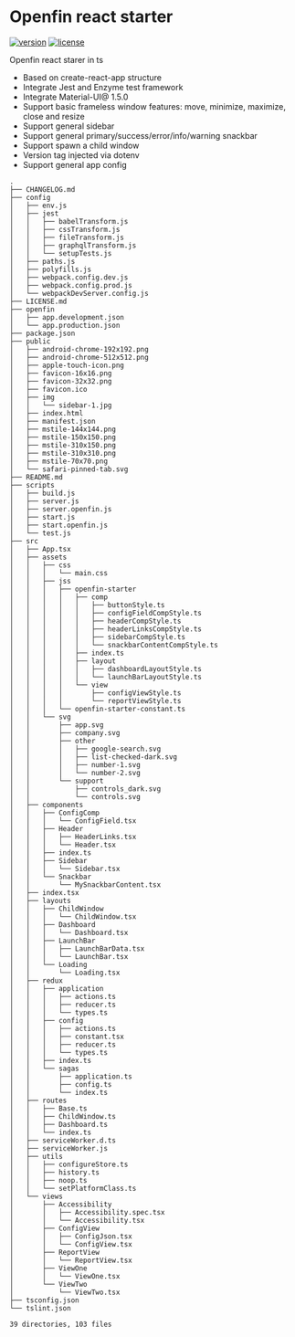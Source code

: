 # Openfin react starter
[![version][version-badge]][CHANGELOG] [![license][license-badge]][LICENSE]

Openfin react starer in ts

* Based on create-react-app structure
* Integrate Jest and Enzyme test framework
* Integrate Material-UI@ 1.5.0
* Support basic frameless window features: move, minimize, maximize, close and resize
* Support general sidebar
* Support general primary/success/error/info/warning snackbar
* Support spawn a child window
* Version tag injected via dotenv
* Support general app config

```text
.
├── CHANGELOG.md
├── config
│   ├── env.js
│   ├── jest
│   │   ├── babelTransform.js
│   │   ├── cssTransform.js
│   │   ├── fileTransform.js
│   │   ├── graphqlTransform.js
│   │   └── setupTests.js
│   ├── paths.js
│   ├── polyfills.js
│   ├── webpack.config.dev.js
│   ├── webpack.config.prod.js
│   └── webpackDevServer.config.js
├── LICENSE.md
├── openfin
│   ├── app.development.json
│   └── app.production.json
├── package.json
├── public
│   ├── android-chrome-192x192.png
│   ├── android-chrome-512x512.png
│   ├── apple-touch-icon.png
│   ├── favicon-16x16.png
│   ├── favicon-32x32.png
│   ├── favicon.ico
│   ├── img
│   │   └── sidebar-1.jpg
│   ├── index.html
│   ├── manifest.json
│   ├── mstile-144x144.png
│   ├── mstile-150x150.png
│   ├── mstile-310x150.png
│   ├── mstile-310x310.png
│   ├── mstile-70x70.png
│   └── safari-pinned-tab.svg
├── README.md
├── scripts
│   ├── build.js
│   ├── server.js
│   ├── server.openfin.js
│   ├── start.js
│   ├── start.openfin.js
│   └── test.js
├── src
│   ├── App.tsx
│   ├── assets
│   │   ├── css
│   │   │   └── main.css
│   │   ├── jss
│   │   │   ├── openfin-starter
│   │   │   │   ├── comp
│   │   │   │   │   ├── buttonStyle.ts
│   │   │   │   │   ├── configFieldCompStyle.ts
│   │   │   │   │   ├── headerCompStyle.ts
│   │   │   │   │   ├── headerLinksCompStyle.ts
│   │   │   │   │   ├── sidebarCompStyle.ts
│   │   │   │   │   └── snackbarContentCompStyle.ts
│   │   │   │   ├── index.ts
│   │   │   │   ├── layout
│   │   │   │   │   ├── dashboardLayoutStyle.ts
│   │   │   │   │   └── launchBarLayoutStyle.ts
│   │   │   │   └── view
│   │   │   │       ├── configViewStyle.ts
│   │   │   │       └── reportViewStyle.ts
│   │   │   └── openfin-starter-constant.ts
│   │   └── svg
│   │       ├── app.svg
│   │       ├── company.svg
│   │       ├── other
│   │       │   ├── google-search.svg
│   │       │   ├── list-checked-dark.svg
│   │       │   ├── number-1.svg
│   │       │   └── number-2.svg
│   │       └── support
│   │           ├── controls_dark.svg
│   │           └── controls.svg
│   ├── components
│   │   ├── ConfigComp
│   │   │   └── ConfigField.tsx
│   │   ├── Header
│   │   │   ├── HeaderLinks.tsx
│   │   │   └── Header.tsx
│   │   ├── index.ts
│   │   ├── Sidebar
│   │   │   └── Sidebar.tsx
│   │   └── Snackbar
│   │       └── MySnackbarContent.tsx
│   ├── index.tsx
│   ├── layouts
│   │   ├── ChildWindow
│   │   │   └── ChildWindow.tsx
│   │   ├── Dashboard
│   │   │   └── Dashboard.tsx
│   │   ├── LaunchBar
│   │   │   ├── LaunchBarData.tsx
│   │   │   └── LaunchBar.tsx
│   │   └── Loading
│   │       └── Loading.tsx
│   ├── redux
│   │   ├── application
│   │   │   ├── actions.ts
│   │   │   ├── reducer.ts
│   │   │   └── types.ts
│   │   ├── config
│   │   │   ├── actions.ts
│   │   │   ├── constant.tsx
│   │   │   ├── reducer.ts
│   │   │   └── types.ts
│   │   ├── index.ts
│   │   └── sagas
│   │       ├── application.ts
│   │       ├── config.ts
│   │       └── index.ts
│   ├── routes
│   │   ├── Base.ts
│   │   ├── ChildWindow.ts
│   │   ├── Dashboard.ts
│   │   └── index.ts
│   ├── serviceWorker.d.ts
│   ├── serviceWorker.js
│   ├── utils
│   │   ├── configureStore.ts
│   │   ├── history.ts
│   │   ├── noop.ts
│   │   └── setPlatformClass.ts
│   └── views
│       ├── Accessibility
│       │   ├── Accessibility.spec.tsx
│       │   └── Accessibility.tsx
│       ├── ConfigView
│       │   ├── ConfigJson.tsx
│       │   └── ConfigView.tsx
│       ├── ReportView
│       │   └── ReportView.tsx
│       ├── ViewOne
│       │   └── ViewOne.tsx
│       └── ViewTwo
│           └── ViewTwo.tsx
├── tsconfig.json
└── tslint.json

39 directories, 103 files

```

[LICENSE]: ./LICENSE.md
[CHANGELOG]: ./CHANGELOG.md

[version-badge]: https://img.shields.io/badge/version-0.10.6-blue.svg
[license-badge]: https://img.shields.io/badge/license-MIT-blue.svg